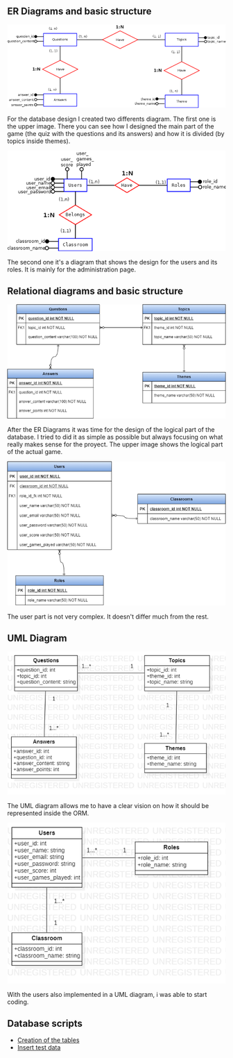 ## ER Diagrams and basic structure

![Create Project](/documentation/Diagrams/E-R_Diagram-Questions.png)

For the database design I created two differents diagram. The first one is the upper image. There you can see how I designed the main part of the game (the quiz with the
questions and its answers) and how it is divided (by topics inside themes).

![Create Project](/documentation/Diagrams/E-R_Diagram_Users.png)

The second one it's a diagram that shows the design for the users and its roles. It is mainly for the administration page.

## Relational diagrams and basic structure

![Create Project](/documentation/Diagrams/Relational_Diagram-Questions.png)

After the ER Diagrams it was time for the design of the logical part of the database. I tried to did it as simple as possible but always focusing on what really makes
sense for the proyect. The upper image shows the logical part of the actual game.

![Create Project](/documentation/Diagrams/Relational_Diagram-Users.png)

The user part is not very complex. It doesn't differ much from the rest.

## UML Diagram

![Create Project](/documentation/Diagrams/UML-Questions.png)

The UML diagram allows me to have a clear vision on how it should be represented inside the ORM.

![Create Project](/documentation/Diagrams/UML-Users.png)

With the users also implemented in a UML diagram, i was able to start coding.

## Database scripts

* [Creation of the tables](/server/database/create-tables.sql)
* [Insert test data](/server/database/insert-data.sql)

